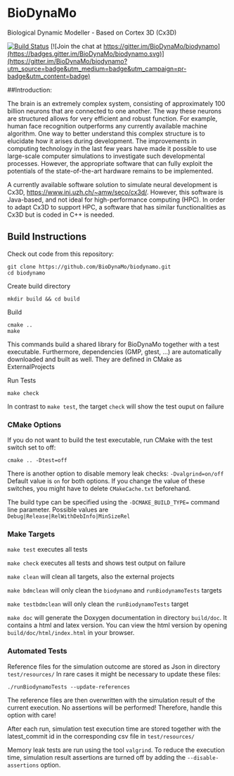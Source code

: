 # BioDynaMo
Biological Dynamic Modeller - Based on Cortex 3D (Cx3D)

[![Build Status](https://travis-ci.org/BioDynaMo/biodynamo.svg?branch=master)](https://travis-ci.org/BioDynaMo/biodynamo)
[![Join the chat at https://gitter.im/BioDynaMo/biodynamo](https://badges.gitter.im/BioDynaMo/biodynamo.svg)](https://gitter.im/BioDynaMo/biodynamo?utm_source=badge&utm_medium=badge&utm_campaign=pr-badge&utm_content=badge)

##Introduction:

The brain is an extremely complex system, consisting of approximately 100 billion neurons
that are connected to one another. The way these neurons are structured allows for very
efficient and robust function. For example, human face recognition outperforms any currently
available machine algorithm. One way to better understand this complex structure is to
elucidate how it arises during development. The improvements in computing technology in
the last few years have made it possible to use large-scale computer simulations to
investigate such developmental processes. However, the appropriate software that can fully
exploit the potentials of the state-of-the-art hardware remains to be implemented.

A currently available software solution to simulate neural development is Cx3D,
<https://www.ini.uzh.ch/~amw/seco/cx3d/>. However, this software is Java-based, and not
ideal for high-performance computing (HPC). In order to adapt Cx3D to support HPC, a
software that has similar functionalities as Cx3D but is coded in C++ is needed.


## Build Instructions

Check out code from this repository:
```
git clone https://github.com/BioDynaMo/biodynamo.git
cd biodynamo
```

Create build directory
```
mkdir build && cd build
```

Build
```
cmake ..
make
```

This commands build a shared library for BioDynaMo together with a test executable. Furthermore, dependencies
(GMP, gtest, ...) are automatically downloaded and built as well. They are defined in CMake as ExternalProjects

Run Tests
```
make check
```

In contrast to `make test`, the target `check` will show the test ouput on failure

### CMake Options

If you do not want to build the test executable, run CMake with the test switch set to off:
```
cmake .. -Dtest=off
```

There is another option to disable memory leak checks: `-Dvalgrind=on/off`
Default value is `on` for both options. If you change the value of these switches, you might have to delete `CMakeCache.txt` beforehand.

The build type can be specified using the `-DCMAKE_BUILD_TYPE=` command line parameter. Possible values are `Debug|Release|RelWithDebInfo|MinSizeRel`

### Make Targets
`make test` executes all tests

`make check` executes all tests and shows test output on failure

`make clean` will clean all targets, also the external projects

`make bdmclean` will only clean the `biodynamo` and `runBiodynamoTests` targets

`make testbdmclean` will only clean the `runBiodynamoTests` target

`make doc` will generate the Doxygen documentation in directory `build/doc`. It contains a html and latex version.
You can view the html version by opening `build/doc/html/index.html` in your browser.

### Automated Tests
Reference files for the simulation outcome are stored as Json in directory `test/resources/`
In rare cases it might be necessary to update these files:
```
./runBiodynamoTests --update-references
```
The reference files are then overwritten with the simulation result of the current execution. No assertions
will be performed! Therefore, handle this option with care!

After each run, simulation test execution time are stored together with the latest_commit id in the corresponding csv file in `test/resources/`

Memory leak tests are run using the tool `valgrind`. To reduce the execution time, simulation result assertions are turned off by adding the `--disable-assertions` option.